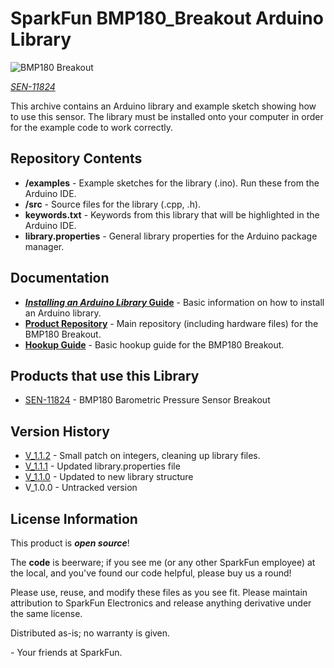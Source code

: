 SparkFun BMP180_Breakout Arduino Library
========================================

![BMP180 Breakout](https://dlnmh9ip6v2uc.cloudfront.net/images/products/1/1/8/2/4/11824-01.jpg)

[*SEN-11824*](https://www.sparkfun.com/products/11824)

This archive contains an Arduino library and example sketch showing how to use this sensor. The library must be installed onto your computer in order for the example code to work correctly.

Repository Contents
-------------------

* **/examples** - Example sketches for the library (.ino). Run these from the Arduino IDE. 
* **/src** - Source files for the library (.cpp, .h).
* **keywords.txt** - Keywords from this library that will be highlighted in the Arduino IDE. 
* **library.properties** - General library properties for the Arduino package manager. 

Documentation
--------------

* **[*Installing an Arduino Library* Guide](https://learn.sparkfun.com/tutorials/installing-an-arduino-library)** - Basic information on how to install an Arduino library.
* **[Product Repository](https://github.com/sparkfun/BMP180_Breakout)** - Main repository (including hardware files) for the BMP180 Breakout.
* **[Hookup Guide](https://learn.sparkfun.com/tutorials/bmp180-barometric-pressure-sensor-hookup)** - Basic hookup guide for the BMP180 Breakout.


Products that use this Library 
---------------------------------

* [SEN-11824](https://www.sparkfun.com/products/11824) - BMP180 Barometric Pressure Sensor Breakout


Version History
---------------

* [V_1.1.2](https://github.com/sparkfun/BMP180_Breakout_Arduino_Library/tree/V_1.1.2) - Small patch on integers, cleaning up library files.
* [V_1.1.1](https://github.com/sparkfun/BMP180_Breakout_Arduino_Library/tree/V_1.1.1) - Updated library.properties file
* [V_1.1.0](https://github.com/sparkfun/BMP180_Breakout_Arduino_Library/tree/V_1.1.0) - Updated to new library structure
* V_1.0.0 - Untracked version

License Information
-------------------

This product is _**open source**_! 

The **code** is beerware; if you see me (or any other SparkFun employee) at the local, and you've found our code helpful, please buy us a round!

Please use, reuse, and modify these files as you see fit. Please maintain attribution to SparkFun Electronics and release anything derivative under the same license.

Distributed as-is; no warranty is given.

\- Your friends at SparkFun.
